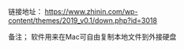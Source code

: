 链接地址：
https://www.zhinin.com/wp-content/themes/2019_v0.1/down.php?id=3018

备注；
软件用来在Mac可自由复制本地文件到外接硬盘